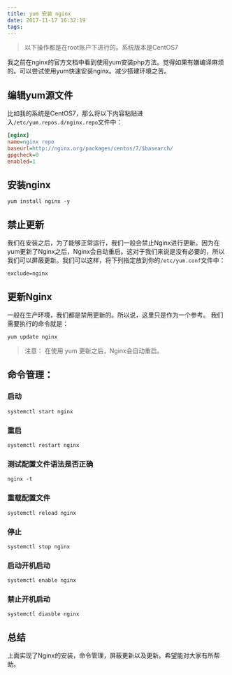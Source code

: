 ```yaml
---
title: yum 安装 nginx
date: 2017-11-17 16:32:19
tags:
---
```

> 以下操作都是在root账户下进行的。系统版本是CentOS7

我之前在nginx的官方文档中看到使用yum安装php方法。觉得如果有嫌编译麻烦的。可以尝试使用yum快速安装nginx。减少搭建环境之苦。

## 编辑yum源文件

比如我的系统是CentOS7，那么将以下内容粘贴进入`/etc/yum.repos.d/nginx.repo`文件中：

````ini
[nginx]
name=nginx repo
baseurl=http://nginx.org/packages/centos/7/$basearch/
gpgcheck=0
enabled=1
````

## 安装nginx

````shell
yum install nginx -y
````

## 禁止更新
我们在安装之后，为了能够正常运行，我们一般会禁止Nginx进行更新。因为在yum更新了Nginx之后，Nginx会自动重启。这对于我们来说是没有必要的，所以我们可以屏蔽更新。我们可以这样，将下列指定放到你的`/etc/yum.conf`文件中：

````shell
exclude=nginx
````

## 更新Nginx
一般在生产环境，我们都是禁用更新的。所以说，这里只是作为一个参考。
我们需要执行的命令就是：

````shell
yum update nginx
````

> 注意： 在使用 yum 更新之后，Nginx会自动重启。

## 命令管理：

### 启动

````shell
systemctl start nginx
````

### 重启

````shell
systemctl restart nginx
````

### 测试配置文件语法是否正确

````shell
nginx -t
````

### 重载配置文件

````shell
systemctl reload nginx
````

### 停止

````shell
systemctl stop nginx
````

### 启动开机启动

````shell
systemctl enable nginx
````

### 禁止开机启动

````shell
systemctl diasble nginx
````

## 总结

上面实现了Nginx的安装，命令管理，屏蔽更新以及更新。希望能对大家有所帮助。
